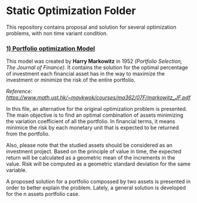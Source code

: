 # Static Optimization Folder

This repository contains proposal and solution for several optimization problems, with non time variant condition.

### [1) Portfolio optimization Model](https://github.com/JuanPChicaC/Optimization/tree/main/Static%20Optimization/Portfolio%20Optimization%20Model)

This model was created by **Harry Markowitz** in 1952 *(Portfolio Selection, The Journal of Finance)*. It contains the solution for the optimal percentage of investment each financial asset has in the way to maximize the investment or minimize the risk of the entire portfolio.

*Reference: https://www.math.ust.hk/~maykwok/courses/ma362/07F/markowitz_JF.pdf*

In this file, an alternative for the original optimization problem is presented. The main objective is to find an optimal combination of assets minimizing the variation coefficient of all the portfolio. In financial terms, it means minimice the risk by each monetary unit that is expected to be returned from the portfolio.

Also, please note that the studied assets should be considered as an investment project. Based on the principle of value in time, the expected return will be calculated as a geometric mean of the increments in the value. Risk will be computed as a geometric standard deviation for the same variable.

A proposed solution for a portfolio compossed by two assets is presented in order to better explain the problem. Lately, a general solution is developed for the n assets portfolio case.

